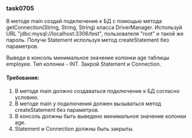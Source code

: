 
### task0705

В методе main создай подключение к БД с помощью метода getConnection(String, String, String) класса DriverManager.
Используй URL &quot;jdbc:mysql://localhost:3306/test&quot;, пользователя &quot;root&quot; и такой же пароль.
Получи Statement используя метод createStatement без параметров.

Выведи в консоль минимальное значение колонки age таблицы employee.
Тип колонки - INT.
Закрой Statement и Connection.


#### Требования:
1.	В методе main должно создаваться подключение к БД согласно условию.
2.	В методе main у подключения должен вызываться метод createStatement без параметров.
3.	В консоль должны быть выведено минимальное значение колонки age.
4.	Statement и Connection должны быть закрыты.

